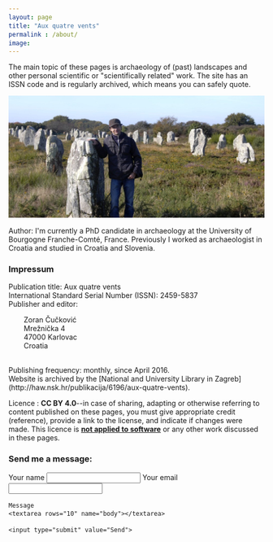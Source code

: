 ```yaml
---
layout: page
title: "Aux quatre vents"
permalink : /about/
image:
---
```

The main topic of these pages is archaeology of (past) landscapes and other personal scientific or "scientifically related" work. The site has an ISSN code and is regularly archived, which means you can safely quote.

![Photo](/images/selfie.jpg)

Author: I'm currently a PhD candidate in archaeology at the University of Bourgogne Franche-Comté, France. Previously I worked as archaeologist in Croatia and studied in Croatia and Slovenia.

### Impressum


Publication title: Aux quatre vents <br>
International Standard Serial Number (ISSN): 2459-5837 <br>
Publisher and editor:
<p style="padding-left: 30px;">
  Zoran Čučković<br>
  Mrežnička 4<br>  
  47000 Karlovac <br> 
  Croatia</p>
 <br>
Publishing frequency: monthly, since April 2016.<br>
Website is archived by the [National and University Library in Zagreb](http://haw.nsk.hr/publikacija/6196/aux-quatre-vents).

Licence : **CC BY 4.0**--in case of sharing, adapting or otherwise referring to content published on these pages, you must give appropriate credit (reference), provide a link to the license, and indicate if changes were made. This licence is **<span style="text-decoration: underline;">not applied to software</span>** or any other work discussed in these pages.




### Send me a message:


<form action="https://formspree.io/cuckovic.zoran@gmail.com"
      method="POST">
	 Your name
    <input type="text" name="name">
	Your email
    <input type="email" name="_replyto">
	
	Message
	<textarea rows="10" name="body"></textarea>
	
    <input type="submit" value="Send">
</form> 
